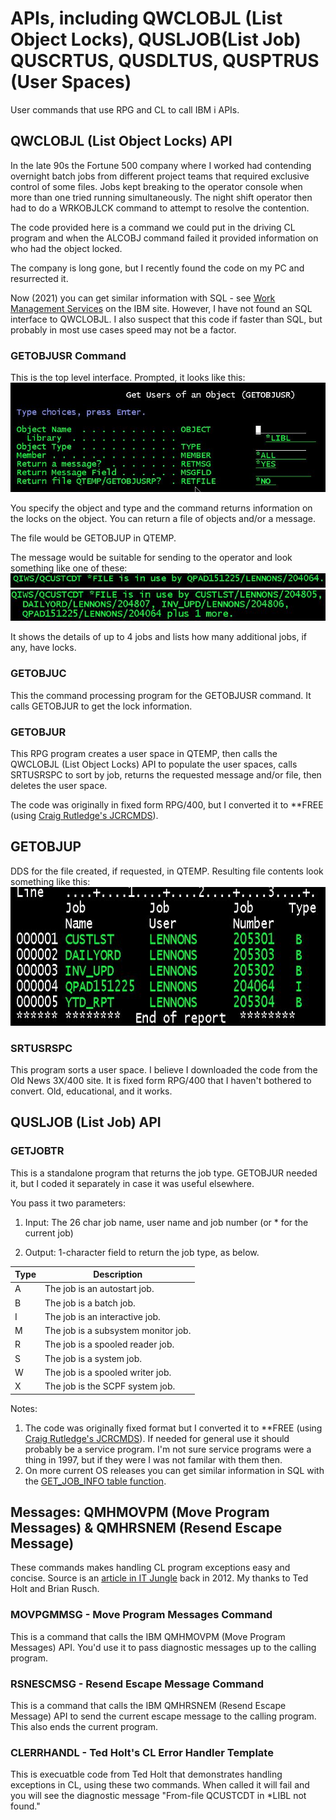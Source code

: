 # APIs, including QWCLOBJL (List Object Locks), QUSLJOB(List Job) QUSCRTUS, QUSDLTUS, QUSPTRUS (User Spaces)

User commands that use RPG and CL to call IBM i APIs.

## QWCLOBJL (List Object Locks) API

In the late 90s the Fortune 500 company where I worked had contending overnight batch jobs from different project teams that required exclusive control of some files. Jobs kept breaking to the operator console when more than one tried running simultaneously. The night shift operator then had to do a WRKOBJLCK command to attempt to resolve the contention.

The code provided here is a command we could put in the driving CL program and when the ALCOBJ command failed it provided information on who had the object locked.

The company is long gone, but I recently found the code on my PC and resurrected it.

Now (2021) you can get similar information with SQL - see [Work Management Services](https://www.ibm.com/docs/en/i/7.4?topic=services-work-management) on the IBM site.  However, I have not found an SQL interface to QWCLOBJL. I also suspect that this code if faster than SQL, but probably in most use cases speed may not be a factor.

### GETOBJUSR Command

This is the top level interface. Prompted, it looks like this:
![GetObjUsr Prompt](Images/GetObjUsr_1.jpg)

You specify the object and type and the command returns information on the locks on the object. You can return a file of objects and/or a message.

The file would be GETOBJUP in QTEMP.

The message would be suitable for sending to the operator and look something like one of these:
![GetObjUsr Message](Images/GetObjUsr_2.jpg)
![GetObjUsr Message](Images/GetObjUsr_3.jpg)

It shows the details of up to 4 jobs and lists how many additional jobs, if any, have locks.

### GETOBJUC

This the command processing program for the GETOBJUSR command.  It calls GETOBJUR to get the lock information.

### GETOBJUR

This RPG program creates a user space in QTEMP, then calls the QWCLOBJL (List Object Locks) API to populate the user spaces, calls SRTUSRSPC to sort by job, returns the requested message and/or file, then deletes the user space.

The code was originally in fixed form RPG/400, but I converted it to **FREE (using [Craig Rutledge's JCRCMDS](https://www.jcrcmds.com/)).

## GETOBJUP

DDS for the file created, if requested, in QTEMP. Resulting file contents look something like this:
![GetObjup Sample](Images/GetObjUsr_4.jpg)

### SRTUSRSPC

This program sorts a user space. I believe I downloaded the code from the Old News 3X/400 site.  It is fixed form RPG/400 that I haven't bothered to convert.  Old, educational, and it works.

## QUSLJOB (List Job) API

### GETJOBTR

This is a standalone program that returns the job type. GETOBJUR needed it, but I coded it separately in case it was useful elsewhere.

You pass it two parameters:

1. Input: The 26 char job name, user name and job number (or * for the current job)

2. Output: 1-character field to return the job type, as below.

Type|Description
----|--------------------------------
A|The job is an autostart job.
B|The job is a batch job.
I|The job is an interactive job.
M|The job is a subsystem monitor job.
R|The job is a spooled reader job.
S|The job is a system job.
W|The job is a spooled writer job.
X|The job is the SCPF system job.

Notes:

1. The code was originally fixed format but I converted it to **FREE (using [Craig Rutledge's JCRCMDS](https://www.jcrcmds.com/)). If needed for general use it should probably be a service program.  I'm not sure service programs were a thing in 1997, but if they were I was not familar with them then.
2. On more current OS releases you can get similar information in SQL with the [GET_JOB_INFO table function](https://www.ibm.com/docs/en/i/7.4?topic=services-get-job-info-table-function).

## Messages: QMHMOVPM (Move Program Messages) & QMHRSNEM (Resend Escape Message)

These commands makes handling CL program exceptions easy and concise. Source is an [article in IT Jungle](https://www.itjungle.com/2012/05/02/fhg050212-story01/) back in 2012. My thanks to Ted Holt and Brian Rusch.

### MOVPGMMSG - Move Program Messages Command

This is a command that calls the IBM QMHMOVPM (Move Program Messages) API. You'd use it to pass diagnostic messages up to the calling program.

### RSNESCMSG - Resend Escape Message Command

This is a command that calls the IBM QMHRSNEM (Resend Escape Message) API to send the current escape message to the calling program. This also ends the current program.

### CLERRHANDL - Ted Holt's CL Error Handler Template

This is execuatble code from Ted Holt that demonstrates handling exceptions in CL, using these two commands. When called it will fail and you will see the diagnostic message "From-file QCUSTCDT in *LIBL not found."
